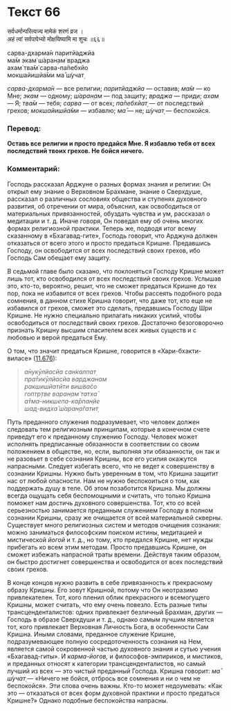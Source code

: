 # Текст 66

सर्वधर्मान्परित्यज्य मामेकं शरणं व्रज ।  
अहं त्वां सर्वपापेभ्यो मोक्षयिष्यामि मा शुचः ॥६६॥

сарва-дхарма̄н паритйаджйа  
ма̄м экам̇ ш́аран̣ам̇ враджа  
ахам̇ тва̄м̇ сарва-па̄пебхйо  
мокшайишйа̄ми ма̄ ш́учат̣

_сарва-дхарма̄н_ — все религии; _паритйаджйа_ — оставив; _ма̄м_ — ко Мне; _экам_ — одному; _ш́аран̣ам_ — под защиту; _враджа_ — приди; _ахам_ — Я; _тва̄м_ — тебя; _сарва_ — от всех; _па̄пебхйат̣_ — от последствий грехов; _мокшайишйа̄ми_ — избавлю; _ма̄_ — не; _ш́учат̣_ — беспокойся.

### Перевод:

**Оставь все религии и просто предайся Мне. Я избавлю тебя от всех последствий твоих грехов. Не бойся ничего.**

### Комментарий:

Господь рассказал Арджуне о разных формах знания и религии: Он открыл ему знание о Верховном Брахмане, знание о Сверхдуше, рассказал о различных сословиях общества и ступенях духовного развития, об отречении от мира, объяснил, как освободиться от материальных привязанностей, обуздать чувства и ум, рассказал о медитации и т. д. Иначе говоря, Он поведал ему об очень многих формах религиозной практики. Теперь же, подводя итог всему сказанному в «Бхагавад-гите», Господь говорит, что Арджуна должен отказаться от всего этого и просто предаться Кришне. Предавшись Господу, он освободится от всех последствий своих грехов, ибо Господь Сам обещает ему защиту.

В седьмой главе было сказано, что поклоняться Господу Кришне может лишь тот, кто освободился от всех последствий своих грехов. Услышав это, кто-то, вероятно, решит, что не сможет предаться Кришне до тех пор, пока не избавится от всех грехов. Чтобы рассеять подобного рода сомнения, в данном стихе Кришна говорит, что даже тот, кто еще не избавился от грехов, сможет это сделать, предавшись Господу Шри Кришне. Не нужно специально прилагать никаких усилий, чтобы освободиться от последствий своих грехов. Достаточно безоговорочно признать Кришну высшим спасителем всех живых существ и с любовью и верой предаться Ему.

О том, что значит предаться Кришне, говорится в «Хари-бхакти- виласе» ([11.676](#)):

> _а̄нукӯлйасйа сан̇калпат̣  
> пра̄тикӯлйасйа варджанам  
> ракшишйатӣти виш́ва̄со  
> гоптр̣тве варан̣ам̇ татха̄  
> а̄тма-никшепа-ка̄рпан̣йе  
> шад̣-видха̄ ш́аран̣а̄гатит̣_

Путь преданного служения подразумевает, что человек должен следовать тем религиозным принципам, которые в конечном счете приведут его к преданному служению Господу. Человек может исполнять предписанные обязанности в соответствии со своим положением в обществе, но, если, выполняя эти обязанности, он так и не разовьет в себе сознания Кришны, все его усилия окажутся напрасными. Следует избегать всего, что не ведет к совершенству в сознании Кришны. Нужно быть уверенным в том, что Кришна защитит нас от любой опасности. Нам не нужно беспокоиться о том, как поддержать душу в теле. Об этом позаботится Кришна. Мы должны всегда ощущать себя беспомощными и считать, что только Кришна поможет нам достичь духовного совершенства. Тот, кто со всей серьезностью занимается преданным служением Господу в полном сознании Кришны, сразу же очищается от всей материальной скверны. Существует много религиозных систем и методов очищения сознания: можно заниматься философским поиском истины, медитацией и мистической _йогой_ и т. д., но тому, кто предался Кришне, нет нужды прибегать ко всем этим методам. Просто предавшись Кришне, он сможет избежать напрасной траты времени. Действуя таким образом, он быстро достигнет совершенства и освободится от всех последствий своих грехов.

В конце концов нужно развить в себе привязанность к прекрасному образу Кришны. Его зовут Кришной, потому что Он неотразимо привлекателен. Тот, кого пленил облик прекрасного и всемогущего Кришны, может считать, что ему очень повезло. Есть разные типы трансценденталистов: одних привлекает безличный Брахман, других — Господь в образе Сверхдуши и т. д., однако самым лучшим является тот, кого привлекает Верховная Личность Бога, в особенности Сам Кришна. Иными словами, преданное служение Кришне, подразумевающее полную сосредоточенность сознания на Нем, является самой сокровенной частью духовного знания и сутью учения «Бхагавад-гиты». И _карма-йогов,_ и философов-эмпириков, и мистиков, и преданных относят к категории трансценденталистов, но самый лучший из всех — это чистый преданный Господа. Кришна говорит: _ма̄ ш́учат̣_ — «Ничего не бойся, отбрось все сомнения и ни о чем не беспокойся». Эти слова очень важны. Кто-то может недоумевать: «Как это — отказаться от всех форм духовной практики и просто предаться Кришне?» Однако подобные беспокойства напрасны.
